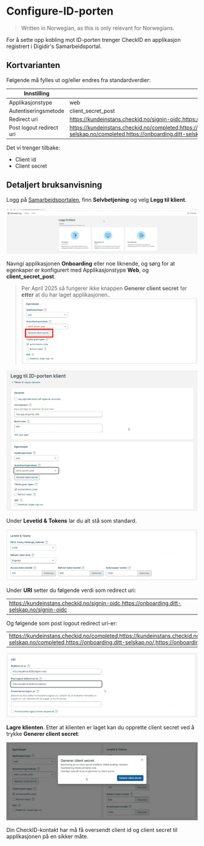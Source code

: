 # Configure-ID-porten

> Written in Norwegian, as this is only relevant for Norwegians.

For å sette opp kobling mot ID-porten trenger CheckID en applikasjon registrert i Digidir's Samarbeidsportal.

## Kortvarianten

Følgende må fylles ut og/eller endres fra standardverdier:

| Innstilling | Verdi |
|-|-|
| Applikasjonstype | web |
| Autentiseringsmetode | client_secret_post |
| Redirect uri | <https://kundeinstans.checkid.no/signin-oidc,https://onboarding.ditt-selskap.no/signin-oidc> |
| Post logout redirect uri | <https://kundeinstans.checkid.no/completed,https://kundeinstans.checkid.no/,https://kundeinstans.checkid.no/v2/completed,https://onboarding.ditt-selskap.no/completed,https://onboarding.ditt-selskap.no/,https://onboarding.ditt-selskap.no/v2/completed> |

Det vi trenger tilbake:

- Client id
- Client secret

## Detaljert bruksanvisning

Logg på [Samarbeidsportalen](https://samarbeid.digdir.no/), finn **Selvbetjening** og velg **Legg til klient**.

![Selvbetjening - legg til klient](./media/image.png)

Navngi applikasjonen **Onboarding** eller noe liknende, og sørg for at egenkaper er konfigurert med Applikasjonstype **Web**, og **client_secret_post**.

>Per April 2025 så fungerer ikke knappen **Generer client secret** før ***etter*** at du har laget applikasjonen..
>![Generer client secret](./media/image-2.png)

![Legg til ID-porten klient](./media/image-1.png)

Under **Levetid & Tokens** lar du alt stå som standard.

![Levetid & Tokens](./media/image-3.png)

Under **URI** setter du følgende verdi som redirect uri:

| |
|-|
| <https://kundeinstans.checkid.no/signin-oidc,https://onboarding.ditt-selskap.no/signin-oidc> |

Og følgende som post logout redirect uri-er:

| |
|-|
| <https://kundeinstans.checkid.no/completed,https://kundeinstans.checkid.no/,https://kundeinstans.checkid.no/v2/completed,https://onboarding.ditt-selskap.no/completed,https://onboarding.ditt-selskap.no/,https://onboarding.ditt-selskap.no/v2/completed> |

![URI-er](./media/image-4.png)

**Lagre klienten**. Etter at klienten er laget kan du opprette client secret ved å trykke **Generer client secret**:

![Lagre og generer secret](./media/image-5.png)

Din CheckID-kontakt har må få oversendt client id og client secret til applikasjonen på en sikker måte.
